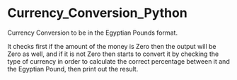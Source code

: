 # Currency_Conversion_Python
Currency Conversion to be in the Egyptian Pounds format.

It checks first if the amount of the money is Zero then the output will be Zero as well, and if it is not Zero then starts to convert it by checking the type of currency in order to calculate the correct percentage between it and the Egyptian Pound, then print out the result.
